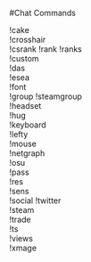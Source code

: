 #Chat Commands


!cake  
!crosshair  
!csrank !rank !ranks  
!custom  
!das  
!esea  
!font  
!group !steamgroup  
!headset  
!hug  
!keyboard  
!lefty  
!mouse  
!netgraph  
!osu  
!pass  
!res  
!sens  
!social !twitter  
!steam  
!trade  
!ts  
!views  
!xmage  
